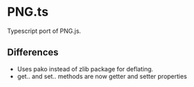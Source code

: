 
PNG.ts
======

Typescript port of PNG.js.

## Differences

* Uses pako instead of zlib package for deflating.
* get.. and set.. methods are now getter and setter properties
